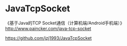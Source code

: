# JavaTcpSocket

《基于Java的TCP Socket通信（计算机端/Android手机端）》
http://www.paincker.com/java-tcp-socket

https://github.com/jzj1993/JavaTcpSocket
